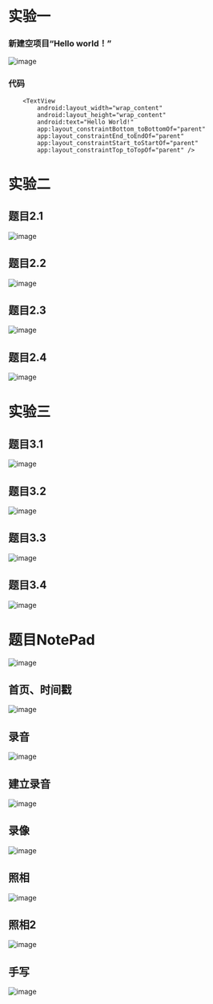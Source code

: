 # 实验一
### 新建空项目“Hello world！”
![image](https://github.com/WananGQ/Android2022/blob/main/sy1/imge/QQ%E6%88%AA%E5%9B%BE20221028122520.png)
### 代码
```
    <TextView
        android:layout_width="wrap_content"
        android:layout_height="wrap_content"
        android:text="Hello World!"
        app:layout_constraintBottom_toBottomOf="parent"
        app:layout_constraintEnd_toEndOf="parent"
        app:layout_constraintStart_toStartOf="parent"
        app:layout_constraintTop_toTopOf="parent" />
```
# 实验二
## 题目2.1
![image](https://github.com/WananGQ/Android2022/blob/main/sy2_1/image/%E6%89%8B%E6%9C%BA.png)
## 题目2.2
![image](https://github.com/WananGQ/Android2022/blob/main/sy2_2/imge/QQ%E6%88%AA%E5%9B%BE20221013060201.png)
## 题目2.3
![image](https://github.com/WananGQ/Android2022/blob/main/sy2_3/imge/QQ%E6%88%AA%E5%9B%BE20221013182217.png)
## 题目2.4
![image](https://github.com/WananGQ/Android2022/blob/main/sy2_4/Imge/QQ%E6%88%AA%E5%9B%BE20221013192344.png)
# 实验三
## 题目3.1
![image](https://github.com/WananGQ/Android2022/blob/main/sy3_1/image/%E8%BF%90%E8%A1%8C.png)
## 题目3.2
![image](https://github.com/WananGQ/Android2022/blob/main/sy3_2/image/%E8%BF%90%E8%A1%8C.png)
## 题目3.3
![image](https://github.com/WananGQ/Android2022/blob/main/sy3_3/image/%E8%BF%90%E8%A1%8C.png)
## 题目3.4
![image](https://github.com/WananGQ/Android2022/blob/main/sy3_4/image/%E8%BF%90%E8%A1%8C.png)
# 题目NotePad
![image](https://github.com/WananGQ/Android2022/blob/main/notepad/imge/%E9%A6%96%E9%A1%B5.png)
## 首页、时间戳
![image](https://github.com/WananGQ/Android2022/blob/main/notepad/imge/%E5%BD%95%E9%9F%B3.png)
## 录音
![image](https://github.com/WananGQ/Android2022/blob/main/notepad/imge/%E5%BD%95%E9%9F%B31.png)
## 建立录音
![image](https://github.com/WananGQ/Android2022/blob/main/notepad/imge/%E5%BD%95%E5%83%8F.png)
## 录像
![image](https://github.com/WananGQ/Android2022/blob/main/notepad/imge/%E7%85%A7%E7%9B%B81.png)
## 照相
![image](https://github.com/WananGQ/Android2022/blob/main/notepad/imge/%E7%85%A7%E7%9B%B82.png)
## 照相2
![image](https://github.com/WananGQ/Android2022/blob/main/notepad/imge/%E6%89%8B%E5%86%99.png)
## 手写
![image](https://github.com/WananGQ/Android2022/blob/main/notepad/imge/%E6%90%9C%E7%B4%A2.png)
